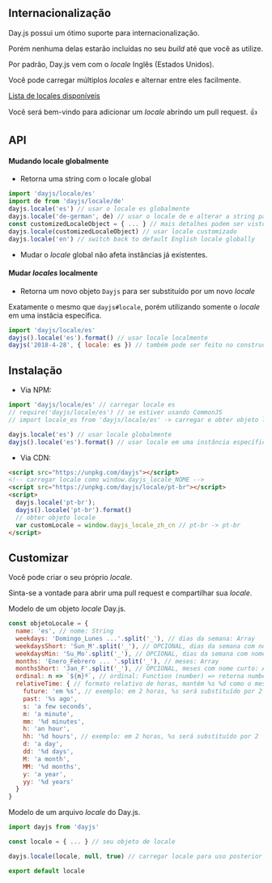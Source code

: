 ## Internacionalização

Day.js possui um ótimo suporte para internacionalização.

Porém nenhuma delas estarão incluídas no seu *build* até que você as utilize.

Por padrão, Day.js vem com o *locale* Inglês (Estados Unidos).

Você pode carregar múltiplos *locales* e alternar entre eles facilmente.

[Lista de locales disponíveis](../../src/locale)

Você será bem-vindo para adicionar um *locale* abrindo um pull request. :+1:

## API

#### Mudando locale globalmente

* Retorna uma string com o locale global

```js
import 'dayjs/locale/es'
import de from 'dayjs/locale/de'
dayjs.locale('es') // usar o locale es globalmente
dayjs.locale('de-german', de) // usar o locale de e alterar a string padrão
const customizedLocaleObject = { ... } // mais detalhes podem ser vistos na sessão de customização abaixo
dayjs.locale(customizedLocaleObject) // usar locale customizado
dayjs.locale('en') // switch back to default English locale globally
```

* Mudar o *locale* global não afeta instâncias já existentes.

#### Mudar *locales* localmente

* Retorna um novo objeto `Dayjs` para ser substituído por um novo *locale*

Exatamente o mesmo que `dayjs#locale`, porém utilizando somente o *locale* em uma instâcia específica.

```js
import 'dayjs/locale/es'
dayjs().locale('es').format() // usar locale localmente
dayjs('2018-4-28', { locale: es }) // também pode ser feito no constructor
```

## Instalação

* Via NPM:

```javascript
import 'dayjs/locale/es' // carregar locale es
// require('dayjs/locale/es') // se estiver usando CommonJS
// import locale_es from 'dayjs/locale/es' -> carregar e obter objeto locale locale_es

dayjs.locale('es') // usar locale globalmente
dayjs().locale('es').format() // usar locale em uma instância específica
```

* Via CDN:
```html
<script src="https://unpkg.com/dayjs"></script>
<!-- carregar locale como window.dayjs_locale_NOME -->
<script src="https://unpkg.com/dayjs/locale/pt-br"></script>
<script>
  dayjs.locale('pt-br');
  dayjs().locale('pt-br').format()
  // obter objeto locale
  var customLocale = window.dayjs_locale_zh_cn // pt-br -> pt-br
</script>
```

## Customizar

Você pode criar o seu próprio *locale*.

Sinta-se a vontade para abrir uma pull request e compartilhar sua *locale*.

Modelo de um objeto *locale* Day.js.
```javascript
const objetoLocale = {
  name: 'es', // nome: String
  weekdays: 'Domingo_Lunes ...'.split('_'), // dias da semana: Array
  weekdaysShort: 'Sun_M'.split('_'), // OPCIONAL, dias da semana com nome curto: Array, utiliza as três primeiras letras se nenhuma for especificada
  weekdaysMin: 'Su_Mo'.split('_'), // OPCIONAL, dias da semana com nome mínimo: Array, utiliza as duas primeiras letras se nenhuma for especificada
  months: 'Enero_Febrero ... '.split('_'), // meses: Array
  monthsShort: 'Jan_F'.split('_'), // OPCIONAL, meses com nome curto: Array, utiliza as três primeiras letras se nenhuma for especificada
  ordinal: n => `${n}º`, // ordinal: Function (number) => retorna number + saída
  relativeTime: { // formato relativo de horas, mantém %s %d como o mesmo
    future: 'em %s', // exemplo: em 2 horas, %s será substituído por 2 horas
    past: '%s ago',
    s: 'a few seconds',
    m: 'a minute',
    mm: '%d minutes',
    h: 'an hour',
    hh: '%d hours', // exemplo: em 2 horas, %s será substituído por 2
    d: 'a day',
    dd: '%d days',
    M: 'a month',
    MM: '%d months',
    y: 'a year',
    yy: '%d years'
  }
}
```

Modelo de um arquivo *locale* do Day.js.
```javascript
import dayjs from 'dayjs'

const locale = { ... } // seu objeto de locale

dayjs.locale(locale, null, true) // carregar locale para uso posterior

export default locale
```
